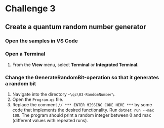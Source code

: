 # Challenge 3

## Create a quantum random number generator

### Open the samples in VS Code

### Open a Terminal

1. From the **View** menu, select **Terminal** or **Integrated Terminal**.

### Change the GenerateRandomBit-operation so that it generates a random bit

1. Navigate into the directory `~\qc\03-RandomNumber\`.
1. Open the `Program.qs` file.
1. Replace the comment `// *** ENTER MISSING CODE HERE ***` by some code that implements the desired functionality.
Run `dotnet run --max 100`.
The program should print a random integer between 0 and max (different values with repeated runs).
